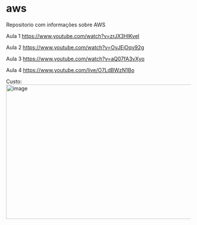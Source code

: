 # aws
Repositorio com informações sobre AWS

Aula 1
https://www.youtube.com/watch?v=zrJX3HlKveI

Aula 2
https://www.youtube.com/watch?v=OvJEjOqv92g

Aula 3
https://www.youtube.com/watch?v=aQ07fA3vXyo

Aula 4
https://www.youtube.com/live/O7LdBWzN1Bo

Custo:
<img width="763" height="367" alt="image" src="https://github.com/user-attachments/assets/5ffb901c-4dda-4cb5-9de0-16e82456e932" />
